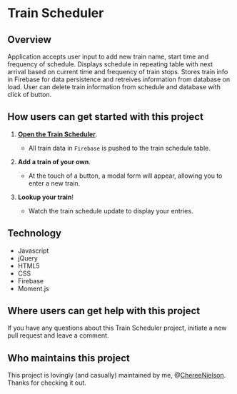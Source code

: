 # Train Scheduler #

## Overview ##

Application accepts user input to add new train name, start time and frequency of schedule. Displays schedule in repeating table with next arrival based on current time and frequency of train stops. Stores train info in Firebase for data persistence and retreives information from database on load. User can delete train information from schedule and database with click of button.

## How users can get started with this project ## 

1. **[Open the Train Scheduler](https://chereenielson.github.io/Train-Scheduler/)**.
    - All train data in `Firebase` is pushed to the train schedule table.

2. **Add a train of your own**.
    - At the touch of a button, a modal form will appear, allowing you to enter a new train. 

3. **Lookup your train**!
    - Watch the train schedule update to display your entries.

## Technology ##
+ Javascript
+ jQuery
+ HTML5
+ CSS
+ Firebase
+ Moment.js

## Where users can get help with this project ##

If you have any questions about this Train Scheduler project, initiate a new pull request and leave a comment.

## Who maintains this project ## 
This project is lovingly (and casually) maintained by me, @[ChereeNielson](https://github.com/ChereeNielson). Thanks for checking it out.
